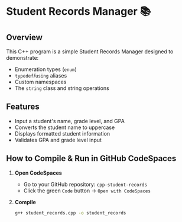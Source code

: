 # Student Records Manager 📚

## Overview
This C++ program is a simple Student Records Manager designed to demonstrate:
- Enumeration types (`enum`)
- `typedef`/`using` aliases
- Custom namespaces
- The `string` class and string operations

## Features
- Input a student's name, grade level, and GPA
- Converts the student name to uppercase
- Displays formatted student information
- Validates GPA and grade level input

## How to Compile & Run in GitHub CodeSpaces

1. **Open CodeSpaces**
   - Go to your GitHub repository: `cpp-student-records`
   - Click the green `Code` button → `Open with CodeSpaces`

2. **Compile**
   ```bash
   g++ student_records.cpp -o student_records
